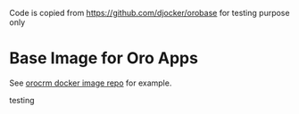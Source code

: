 Code is copied from https://github.com/djocker/orobase for testing purpose only

# Base Image for Oro Apps

See [orocrm docker image repo](https://github.com/djocker/orocrm) for example.


testing

